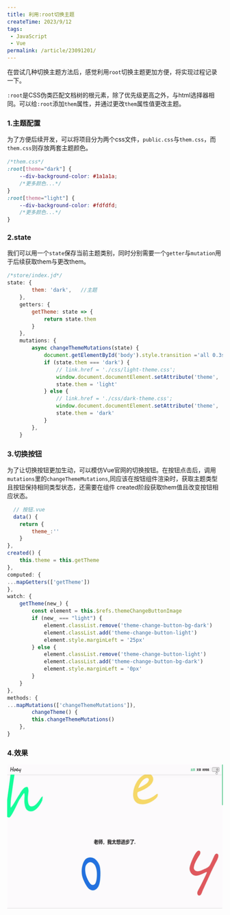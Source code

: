 ```yaml
---
title: 利用:root切换主题
createTime: 2023/9/12
tags:
 - JavaScript
 - Vue
permalink: /article/23091201/
---
```


在尝试几种切换主题方法后，感觉利用`root`切换主题更加方便，将实现过程记录一下。
<!-- more -->

<code>:root</code>是CSS伪类匹配文档树的根元素，除了优先级更高之外，与html选择器相同。可以给<code>:root</code>添加<code>them</code>属性，并通过更改<code>them</code>属性值更改主题。
### 1.主题配置
为了方便后续开发，可以将项目分为两个css文件，<code>public.css</code>与<code>them.css</code>，而<code>them.css</code>则存放两套主题颜色。
```css
/*them.css*/
:root[theme="dark"] {
    --div-background-color: #1a1a1a;
    /*更多颜色...*/
}
:root[theme="light"] {
    --div-background-color: #fdfdfd;
    /*更多颜色...*/
}
```
### 2.state
我们可以用一个<code>state</code>保存当前主题类别，同时分别需要一个<code>getter</code>与<code>mutation</code>用于后续获取them与更改them。
```js
/*store/index.jd*/
state: {
        them: 'dark',   //主题
    },
    getters: {
        getTheme: state => {
            return state.them
        }
    },
    mutations: {
        async changeThemeMutations(state) {
            document.getElementById('body').style.transition ='all 0.3s'
            if (state.them === 'dark') {
                // link.href = './css/light-theme.css';
                window.document.documentElement.setAttribute('theme', 'light');
                state.them = 'light'
            } else {
                // link.href = './css/dark-theme.css';
                window.document.documentElement.setAttribute('theme', 'dark');
                state.them = 'dark'
            }
        },
    }
```
### 3.切换按钮
为了让切换按钮更加生动，可以模仿Vue官网的切换按钮。在按钮点击后，调用<code>mutations</code>里的<code>changeThemeMutations</code>,同应该在按钮组件渲染时，获取主题类型且按钮保持相同类型状态，还需要在组件
created阶段获取them值且改变按钮相应状态。
```js
  // 按钮.vue
  data() {
    return {
        theme_:''
    }
},
created() {
    this.theme = this.getTheme
},
computed: {
...mapGetters(['getTheme'])
},
watch: {
    getTheme(new_) {
        const element = this.$refs.themeChangeButtonImage
        if (new_ === "light") {
            element.classList.remove('theme-change-button-bg-dark')
            element.classList.add('theme-change-button-light')
            element.style.marginLeft = '25px'
        } else {
            element.classList.remove('theme-change-button-light')
            element.classList.add('theme-change-button-bg-dark')
            element.style.marginLeft = '0px'
        }
    }
},
methods: {
...mapMutations(['changeThemeMutations']),
        changeTheme() {
        this.changeThemeMutations()
    },
}
```
### 4.效果
![img.png](../assets/23091201_01.gif)
